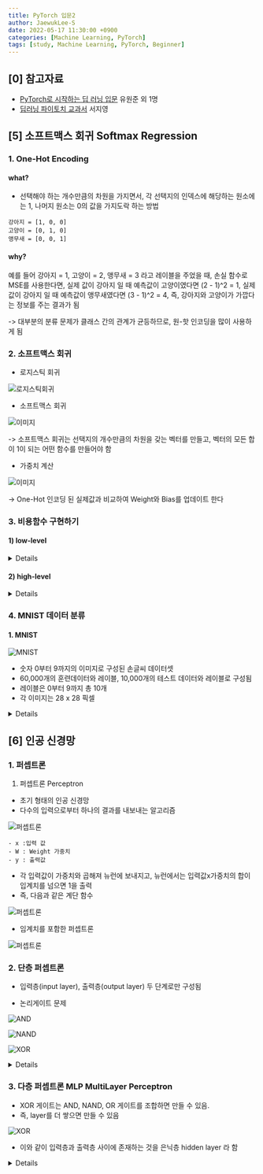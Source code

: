 ```yaml
---
title: PyTorch 입문2
author: JaewukLee-S
date: 2022-05-17 11:30:00 +0900
categories: [Machine Learning, PyTorch]
tags: [study, Machine Learning, PyTorch, Beginner]
---
```


## [0] 참고자료
- [PyTorch로 시작하는 딥 러닝 입문](https://wikidocs.net/book/2788) 유원준 외 1명
- [딥러닝 파이토치 교과서](https://thebook.io/080289/) 서지영


## [5] 소프트맥스 회귀 Softmax Regression
### 1. One-Hot Encoding

#### what?
- 선택해야 하는 개수만큼의 차원을 가지면서, 각 선택지의 인덱스에 해당하는 원소에는 1, 나머지 원소는 0의 값을 가지도락 하는 방법

```
강아지 = [1, 0, 0]
고양이 = [0, 1, 0]
앵무새 = [0, 0, 1]
```

#### why?
예를 들어 강아지 = 1, 고양이 = 2, 앵무새 = 3 라고 레이블을 주었을 때, 손실 함수로 MSE를 사용한다면,
실제 값이 강아지 일 때 예측값이 고양이였다면 (2 - 1)^2 = 1,
실제 값이 강아지 일 때 예측값이 앵무새였다면 (3 - 1)^2 = 4,
즉, 강아지와 고양이가 가깝다는 정보를 주는 결과가 됨

-> 대부분의 분류 문제가 클래스 간의 관계가 균등하므로, 원-핫 인코딩을 많이 사용하게 됨

### 2. 소프트맥스 회귀
- 로지스틱 회귀

![로지스틱회귀](/assets/img/post/tech/2022/05/pytorch-beginner/logistic_regression.png)

- 소프트맥스 회귀

![이미지](/assets/img/post/tech/2022/05/pytorch-beginner/softmax_regression.png)

-> 소프트맥스 회귀는 선택지의 개수만큼의 차원을 갖는 벡터를 만들고, 벡터의 모든 합이 1이 되는 어떤 함수를 만들어야 함

- 가중치 계산

![이미지](/assets/img/post/tech/2022/05/pytorch-beginner/softmax6_final.png)

-> One-Hot 인코딩 된 실제값과 비교하여 Weight와 Bias를 업데이트 한다

### 3. 비용함수 구현하기

#### 1) low-level

<details>

```python
import torch
import torch.nn.functional as F

torch.manual_seed(1)

# 3 x 5 크기의 텐서 생성
# 5개의 클래스를 갖는 3개의 샘플
z = torch.rand(3, 5, requires_grad=True)

# 소프트맥스 적용
hypothesis = F.softmax(z, dim=1)

# 임의의 레이블 생성
y = torch.randint(5, (3,)).long()

# 모든 원소가 0의 값을 가진 3 x 5 텐서 생성
y_one_hot = torch.zeros_like(hypothesis)

# y.unsqueeze(1)를 하면 (3,)의 크기였던 y가 (3x1)텐서가 됨 : tensor([[0], [2], [1]])
# scatter 첫번째 인자: dim=1 에 대해 수행
# scatter 세번째 인자: 두번째 인자가 알려주는 위치에 숫자 1
# 연산 뒤에 _가 붙은 경우 덮어쓰기 함
y_one_hot.scatter_(1, y.unsqueeze(1), 1)

# 결과
# tensor([[1., 0., 0., 0., 0.],
#        [0., 0., 1., 0., 0.],
#        [0., 1., 0., 0., 0.]])

# 비용 함수
cost = (y_one_hot * - torch.log(hypothesis)).sum(dim=1).mean()

```

</details>

#### 2) high-level

<details>

```python
# 1. low level 수식
#hypothesis = F.softmax(z, dim=1)
#cost = (y_one_hot * - torch.log(hypothesis)).sum(dim=1).mean()
# 2. 축약
cost = (y_one_hot * - torch.log(F.softmax(z, dim=1))).sum(dim=1).mean()

# 3. F.log_softmax
#torch.log(F.softmax(z, dim=1)) 가 많이 사용되므로, F.log_softmax 로 제공됨
cost = (y_one_hot * - F.log_softmax(z, dim=1)).sum(dim=1).mean()

# 4. 잔여 기능이 포함된 함수
cost = F.nll_loss(F.log_softmax(z, dim=1), y)

# 5. 모든 기능이 포함된 함수
cost = F.cross_entropy(z, y)
```

</details>

### 4. MNIST 데이터 분류
#### 1. MNIST

![MNIST](/assets/img/post/tech/2022/05/pytorch-beginner/mnist.png)

- 숫자 0부터 9까지의 이미지로 구성된 손글씨 데이터셋
- 60,000개의 훈련데이터와 레이블, 10,000개의 테스트 데이터와 레이블로 구성됨
- 레이블은 0부터 9까지 총 10개
- 각 이미지는 28 x 28 픽셀


<details>

```python
# torchvision은 유명한 데이터셋들, 이미 구현된 유명 모델들, 일반적인 전처리 도구들을 포함하고 있음
# 자연어처리는 torchtext 사용
import torch
import torchvision.datasets as dsets
import torchvision.transforms as transforms
from torch.utils.data import DataLoader
import torch.nn as nn
import matplotlib.pyplot as plt
import random

# GPU 연산이 가능하다면 GPU 사용
USE_CUDA = torch.cuda.is_available()
device = torch.device("cuda" if USE_CUDA else "cpu")
print("다음 기기로 학습합니다:", device)

# 랜덤시드 고정
random.seed(777)
torch.manual_seed(777)
if device == 'cuda':
    torch.cuda.manual_seed_all(777)

# hyperparameters
training_epochs = 15
batch_size = 100

# MNIST dataset
# root : MNIST를 다운로드 받을 경로
# train : 학습에 사용할지 여부
# transform : 파이토치 텐서로 변환
# download : 데이터가 없을 때 다운로드 받을지 여부
mnist_train = dsets.MNIST(root='MNIST_data/',
                          train=True,
                          transform=transforms.ToTensor(),
                          download=True)

mnist_test = dsets.MNIST(root='MNIST_data/',
                         train=False,
                         transform=transforms.ToTensor(),
                         download=True)

# 데이터 로드
# drop_last : 배치 크기로 데이터를 나누었을 때, 나머지가 발생하면 버릴 지 여부
# 나머지의 갯수가 너무 적은 경우 상대적으로 과대평가 될 수 있음
data_loader = DataLoader(dataset=mnist_train,
                        batch_size=batch_size, # 배치 크기는 100
                        shuffle=True,
                        drop_last=True)

# 모델 설계
# input_dim = 28 x 28 = 784
# output_dim = 10 : 10개의 클래스이므로
# .to() 어떤 장치를 사용해서 연산할 지 지정
linear = nn.Linear(784, 10, bias=True).to(device)

# 비용 함수와 옵티마이저 정의
criterion = nn.CrossEntropyLoss().to(device)
optimizer = torch.optim.SGD(linear.parameters(), lr=0.1)

# torch.nn.functional.cross_entropy()
# torch.nn.CrossEntropyLoss()
# nn 에 포함된 기능은 클래스형, nn.functional에 포함된 기능은 함수형. 기능은 같음

# 학습
for epoch in range(training_epochs): # 앞서 training_epochs의 값은 15로 지정함.
    avg_cost = 0
    total_batch = len(data_loader)

    for X, Y in data_loader:
        # 배치 크기가 100이므로 아래의 연산에서 X는 (100, 784)의 텐서가 된다.
        X = X.view(-1, 28 * 28).to(device)
        # 레이블은 원-핫 인코딩이 된 상태가 아니라 0 ~ 9의 정수.
        Y = Y.to(device)

        optimizer.zero_grad()
        hypothesis = linear(X)
        cost = criterion(hypothesis, Y)
        cost.backward()
        optimizer.step()

        avg_cost += cost / total_batch

    print('Epoch:', '%04d' % (epoch + 1), 'cost =', '{:.9f}'.format(avg_cost))

print('Learning finished')

# 모델 테스트
with torch.no_grad(): # torch.no_grad()를 하면 gradient 계산을 수행하지 않는다.
    X_test = mnist_test.test_data.view(-1, 28 * 28).float().to(device)
    Y_test = mnist_test.test_labels.to(device)

    prediction = linear(X_test)
    correct_prediction = torch.argmax(prediction, 1) == Y_test
    accuracy = correct_prediction.float().mean()
    print('Accuracy:', accuracy.item())

    # MNIST 테스트 데이터에서 무작위로 하나를 뽑아서 예측을 해본다
    r = random.randint(0, len(mnist_test) - 1)
    X_single_data = mnist_test.test_data[r:r + 1].view(-1, 28 * 28).float().to(device)
    Y_single_data = mnist_test.test_labels[r:r + 1].to(device)

    print('Label: ', Y_single_data.item())
    single_prediction = linear(X_single_data)
    print('Prediction: ', torch.argmax(single_prediction, 1).item())

    plt.imshow(mnist_test.test_data[r:r + 1].view(28, 28), cmap='Greys', interpolation='nearest')
    plt.show()
```

</details>


## [6] 인공 신경망

### 1. 퍼셉트론
1. 퍼셉트론 Perceptron
- 초기 형태의 인공 신경망
- 다수의 입력으로부터 하나의 결과를 내보내는 알고리즘

![퍼셉트론](/assets/img/post/tech/2022/05/pytorch-beginner/perceptrin1_final.png)

    - x :입력 값
    - W : Weight 가중치
    - y : 출력값

- 각 입력값이 가중치와 곱해져 뉴런에 보내지고, 뉴런에서는 입력값x가중치의 합이 입계치를 넘으면 1을 출력
- 즉, 다음과 같은 계단 함수

![퍼셉트론](/assets/img/post/tech/2022/05/pytorch-beginner/step_function.png)

- 임계치를 포함한 퍼셉트론
  
![퍼셉트론](/assets/img/post/tech/2022/05/pytorch-beginner/perceptron2_final.png)

### 2. 단층 퍼셉트론

- 입력층(input layer), 출력층(output layer) 두 단계로만 구성됨

- 논리게이트 문제

![AND](/assets/img/post/tech/2022/05/pytorch-beginner/andgraphgate.png)

![NAND](/assets/img/post/tech/2022/05/pytorch-beginner/oragateandnandgate.png)

![XOR](/assets/img/post/tech/2022/05/pytorch-beginner/xorgraphandxorgate.png)

<details>

```python
def AND_gate(x1, x2):
    w1=0.5
    w2=0.5
    b=-0.7
    result = x1*w1 + x2*w2 + b
    if result <= 0:
        return 0
    else:
        return 1

def NAND_gate(x1, x2):
    w1=-0.5
    w2=-0.5
    b=0.7
    result = x1*w1 + x2*w2 + b
    if result <= 0:
        return 0
    else:
        return 1

def OR_gate(x1, x2):
    w1=0.6
    w2=0.6
    b=-0.5
    result = x1*w1 + x2*w2 + b
    if result <= 0:
        return 0
    else:
        return 1
```

</details>

### 3. 다층 퍼셉트론 MLP MultiLayer Perceptron
- XOR 게이트는 AND, NAND, OR 게이트를 조합하면 만들 수 있음.
- 즉, layer를 더 쌓으면 만들 수 있음

![XOR](/assets/img/post/tech/2022/05/pytorch-beginner/perceptron_4image.jpg)

- 이와 같이 입력층과 출력층 사이에 존재하는 것을 은닉층 hidden layer 라 함

<details>

```python
import torch
import torch.nn as nn

device = 'cuda' if torch.cuda.is_available() else 'cpu'

# for reproducibility
torch.manual_seed(777)
if device == 'cuda':
    torch.cuda.manual_seed_all(777)

X = torch.FloatTensor([[0, 0], [0, 1], [1, 0], [1, 1]]).to(device)
Y = torch.FloatTensor([[0], [1], [1], [0]]).to(device)

model = nn.Sequential(
          nn.Linear(2, 10, bias=True), # input_layer = 2, hidden_layer1 = 10
          nn.Sigmoid(),
          nn.Linear(10, 10, bias=True), # hidden_layer1 = 10, hidden_layer2 = 10
          nn.Sigmoid(),
          nn.Linear(10, 10, bias=True), # hidden_layer2 = 10, hidden_layer3 = 10
          nn.Sigmoid(),
          nn.Linear(10, 1, bias=True), # hidden_layer3 = 10, output_layer = 1
          nn.Sigmoid()
          ).to(device)

# 비용함수와 옵티마이저 선언
# nn.BCELoss() 는 이진 분류에서 사용하는 크로스엔트로피 함수
criterion = torch.nn.BCELoss().to(device)
optimizer = torch.optim.SGD(model.parameters(), lr=1)  # modified learning rate from 0.1 to 1

# 학습
for epoch in range(10001):
    optimizer.zero_grad()
    # forward 연산
    hypothesis = model(X)

    # 비용 함수
    cost = criterion(hypothesis, Y)
    cost.backward()
    optimizer.step()

    # 100의 배수에 해당되는 에포크마다 비용을 출력
    if epoch % 100 == 0:
        print(epoch, cost.item())

# 학습 결과 확인
with torch.no_grad():
    hypothesis = model(X)
    predicted = (hypothesis > 0.5).float()
    accuracy = (predicted == Y).float().mean()
    print('모델의 출력값(Hypothesis): ', hypothesis.detach().cpu().numpy())
    print('모델의 예측값(Predicted): ', predicted.detach().cpu().numpy())
    print('실제값(Y): ', Y.cpu().numpy())
    print('정확도(Accuracy): ', accuracy.item())
```

</details>
